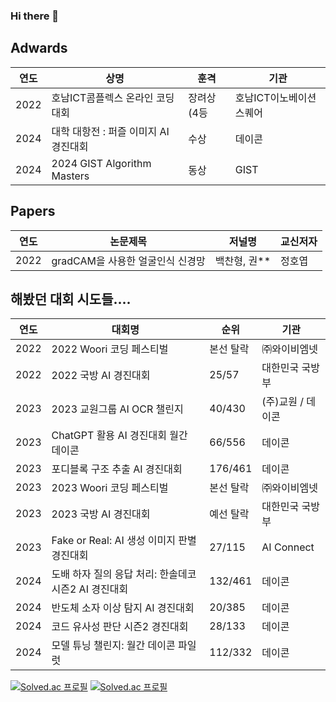 ### Hi there 👋
## Adwards
| 연도   | 상명   | 훈격   | 기관   |
|--------|--------|--------|--------|
| 2022   | 호남ICT콤플렉스 온라인 코딩대회   | 장려상(4등   | 호남ICT이노베이션스퀘어
| 2024   | 대학 대항전 : 퍼즐 이미지 AI 경진대회   | 수상  | 데이콘
| 2024   | 2024 GIST Algorithm Masters   | 동상   | GIST

## Papers
| 연도   | 논문제목   | 저널명   | 교신저자   |
|--------|--------|--------|--------|
| 2022   | gradCAM을 사용한 얼굴인식 신경망   | 백찬형, 권**   | 정호엽

## 해봤던 대회 시도들....
| 연도   | 대회명   | 순위  | 기관   |
|--------|--------|--------|--------|
| 2022   | 2022 Woori 코딩 페스티벌   | 본선 탈락   | ㈜와이비엠넷
| 2022   | 2022 국방 AI 경진대회   |  25/57  | 대한민국 국방부
| 2023   | 2023 교원그룹 AI OCR 챌린지   | 40/430   | (주)교원 / 데이콘
| 2023   | ChatGPT 활용 AI 경진대회 월간 데이콘   | 66/556   | 데이콘
| 2023   | 포디블록 구조 추출  AI 경진대회   | 176/461   | 데이콘
| 2023   | 2023 Woori 코딩 페스티벌   | 본선 탈락   | ㈜와이비엠넷
| 2023   | 2023 국방 AI 경진대회   |  예선 탈락  | 대한민국 국방부
| 2023   | Fake or Real: AI 생성 이미지 판별 경진대회   | 27/115  | AI Connect
| 2024   | 도배 하자 질의 응답 처리: 한솔데코 시즌2 AI 경진대회   | 132/461   | 데이콘
| 2024   | 반도체 소자 이상 탐지 AI 경진대회   | 20/385   | 데이콘
| 2024   | 코드 유사성 판단 시즌2 경진대회   | 28/133   | 데이콘
| 2024   | 모델 튜닝 챌린지: 월간 데이콘 파일럿   | 112/332   | 데이콘





[![Solved.ac
프로필](http://mazassumnida.wtf/api/v2/generate_badge?boj=rich32123)](https://solved.ac/rich32123)
[![Solved.ac
프로필](http://mazassumnida.wtf/api/v2/generate_badge?boj=co1dtype)](https://solved.ac/co1dtype)

<!--
**co1dtype/co1dtype** is a ✨ _special_ ✨ repository because its `README.md` (this file) appears on your GitHub profile.

Here are some ideas to get you started:

- 🔭 I’m currently working on ...
- 🌱 I’m currently learning ...
- 👯 I’m looking to collaborate on ...
- 🤔 I’m looking for help with ...
- 💬 Ask me about ...
- 📫 How to reach me: ...
- 😄 Pronouns: ...
- ⚡ Fun fact: ...
-->
